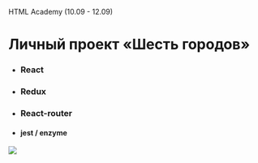 HTML Academy (10.09 - 12.09)
# Личный проект «Шесть городов»

<ul>
  <li><h3>React</h3></li>
  <li>
    <h3>Redux</h3>
  </li>
  <li>
    <h3>React-router</h3>
  </li>
  <li>
    <h4>jest / enzyme</h4>
  </li>
 </ul>

 <img src="https://sun9-45.userapi.com/c200628/v200628940/9f4d/kW_DXdymmHo.jpg">


